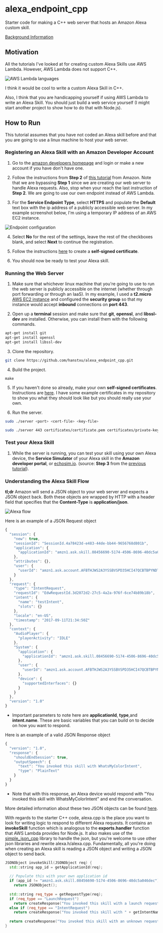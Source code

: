 # alexa_endpoint_cpp

Starter code for making a C++ web server that hosts an Amazon Alexa custom
skill.

[Background Information](https://developer.amazon.com/public/solutions/alexa/alexa-skills-kit/docs/developing-an-alexa-skill-as-a-web-service)

## Motivation

All the tutorials I've looked at for creating custom Alexa Skills use AWS
Lambda. However, AWS Lambda does not support C++.

![AWS Lambda languages](https://raw.githubusercontent.com/hanstxu/alexa_endpoint_cpp/master/screenshots/lambda_languages.png)

I think it would be cool to write a custom Alexa Skill in C++.

Also, I think that you are handicapping yourself if using AWS Lambda to write
an Alexa Skill. You should just build a web service yourself (I might start
another project to show how to do that with Node.js).

## How to Run

This tutorial assumes that you have not coded an Alexa skill before and that
you are going to use a linux machine to host your web server.

### Registering an Alexa Skill with an Amazon Developer Account

1. Go to the [amazon developers homepage](https://developer.amazon.com/) and
login or make a new account if you have don't have one.

2. Follow the instructions from **Step 2** of [this tutorial](https://developer.amazon.com/alexa-skills-kit/alexa-skill-quick-start-tutorial)
from Amazon. Note that we are bypassing **Step 1** since we are creating our
web server to handle Alexa requests. Also, stop when your reach the last
instruction of **Step 2**. We are going to use our own endpoint instead of AWS
Lambda.

3. For the **Service Endpoint Type**, select **HTTPS** and populate the
**Default** text box with the ip address of a publicly accessible web server.
In my example screenshot below, I'm using a temporary IP address of an AWS
EC2 instance.

![Endpoint configuration](https://raw.githubusercontent.com/hanstxu/alexa_endpoint_cpp/master/screenshots/endpoint_conf.png)

4. Select **No** for the rest of the settings, leave the rest of the checkboxes
blank, and select **Next** to continue the registration.

5. Follow the instructions [here](https://github.com/hanstxu/alexa_endpoint_cpp/tree/master/certificates)
to create a **self-signed certificate**.

6. You should now be ready to test your Alexa skill.

### Running the Web Server

1. Make sure that whichever linux machine that you're going to use to run the
web server is publicly accessible on the internet (whether through port
forwarding or through an IaaS). In my example, I used a **t2.micro** [AWS EC2
instance](https://aws.amazon.com/ec2/) and configured the **security group**
so that my instance would accept **inbound** connections on **port 443**.

2. Open up a **terminal** session and make sure that **git**, **openssl**,
and **libssl-dev** are installed. Otherwise, you can install them with the
following commands.
```bash
apt-get install git
apt-get install openssl
apt-get install libssl-dev
```

3. Clone the repository.
```bash
git clone https://github.com/hanstxu/alexa_endpoint_cpp.git
```

4. Build the project.
```
make
```

5. If you haven't done so already, make your own **self-signed certificates**.
Instructions are [here](https://github.com/hanstxu/alexa_endpoint_cpp/tree/master/certificates).
I have some example certificates in my repository to show you what they should
look like but you should really use your own.

6. Run the server.
```bash
sudo ./server <port> <cert-file> <key-file>
```

```bash
sudo ./server 443 certificates/certificate.pem certificates/private-key.pem
```

### Test your Alexa Skill

1. While the server is running, you can test your skill using your own Alexa
device, the **Service Simulator** of your Alexa skill in the **Amazon developer
portal**, or [echosim.io](https://echosim.io/). (source: **Step 3** from the
[previous tutorial](https://developer.amazon.com/alexa-skills-kit/alexa-skill-quick-start-tutorial)).

### Understanding the Alexa Skill Flow

**tl;dr** Amazon will send a JSON object to your web server and expects
a JSON object back. Both these objects are wrapped by HTTP with a header
field that specifies that the **Content-Type** is **application/json**.

![Alexa flow](https://raw.githubusercontent.com/hanstxu/alexa_endpoint_cpp/master/screenshots/alexa_flow.png)

Here is an example of a JSON Request object

```javascript
{
  "session": {
    "new": true,
    "sessionId": "SessionId.4a78423d-e483-44de-bb44-9656768d801b",
    "application": {
      "applicationId": "amzn1.ask.skill.08456690-5174-4506-8696-40dc5a046dec"
    },
    "attributes": {},
    "user": {
      "userId": "amzn1.ask.account.AFBTHJWS2A3YSSBVSPD35HCI47QCBTBPYNDT2JUBITCO3UP3K6LLM52MY23M52SLRXPICFFH7SYI4O2TS5PBMP4DA5TMDAY3LUA2MGGRRMXWLIKO4UH7CDVMWBF6SR2HGDSCUW3OXYRYPE3UBGAXD3FYFNEA4LJGS77HJ372QDZDE7B6YVO5V3SYEI5HQRVFM6WIXVHUBCNFE3I"
    }
  },
  "request": {
    "type": "IntentRequest",
    "requestId": "EdwRequestId.3d2072d2-27c5-4a2a-976f-6ce74b89b18b",
    "intent": {
      "name": "testIntent",
      "slots": {}
    },
    "locale": "en-US",
    "timestamp": "2017-09-11T21:34:50Z"
  },
  "context": {
    "AudioPlayer": {
      "playerActivity": "IDLE"
    },
    "System": {
      "application": {
        "applicationId": "amzn1.ask.skill.08456690-5174-4506-8696-40dc5a046dec"
      },
      "user": {
        "userId": "amzn1.ask.account.AFBTHJWS2A3YSSBVSPD35HCI47QCBTBPYNDT2JUBITCO3UP3K6LLM52MY23M52SLRXPICFFH7SYI4O2TS5PBMP4DA5TMDAY3LUA2MGGRRMXWLIKO4UH7CDVMWBF6SR2HGDSCUW3OXYRYPE3UBGAXD3FYFNEA4LJGS77HJ372QDZDE7B6YVO5V3SYEI5HQRVFM6WIXVHUBCNFE3I"
      },
      "device": {
        "supportedInterfaces": {}
      }
    }
  },
  "version": "1.0"
}
```

* Important parameters to note here are **applicationId**, **type**,and
**intent.name**. These are basic variables that you can build on to decide
on how you want to respond.

Here is an example of a valid JSON Response object

```javascript
{
  "version": "1.0",
  "response": {
    "shouldEndSession": true,
    "outputSpeech": {
      "text": "You invoked this skill with WhatsMyColorIntent",
      "type": "PlainText"
    }
  }
}
```

* Note that with this response, an Alexa device would respond with "You invoked
this skill with WhatsMyColorIntent" and end the conversation.

More detailed information about these two JSON objects can be found
[here](https://developer.amazon.com/public/solutions/alexa/alexa-skills-kit/docs/alexa-skills-kit-interface-reference).

With regards to the starter C++ code, alexa.cpp is the place you want to look
for writing logic to respond to different Alexa requests. It contains an
**invokeSkill** function which is analogous to the **exports.handler** function
that AWS Lambda provides for Node.js. It also makes use of the
[simple_json_cpp](https://github.com/hanstxu/simple_json_cpp) library to handle
the json, but you're welcome to use other json libraries and rewrite
alexa.h/alexa.cpp. Fundamentally, all you're doing when creating an Alexa skill
is reading a JSON object and writing a JSON object to send back.

```c++
JSONObject invokeSkill(JSONObject req) {
  std::string app_id = getApplicationId(req);
  
  // Populate this with your own application id
  if (app_id != "amzn1.ask.skill.08456690-5174-4506-8696-40dc5a046dec")
    return JSONObject();
	  
  std::string req_type = getRequestType(req);
  if (req_type == "LaunchRequest")
    return createResponse("You invoked this skill with a launch request.");
  else if (req_type == "IntentRequest")
    return createResponse("You invoked this skill with " + getIntentName(req) + ".");
  
  return createResponse("You invoked this skill with an unknown request.");
}
```